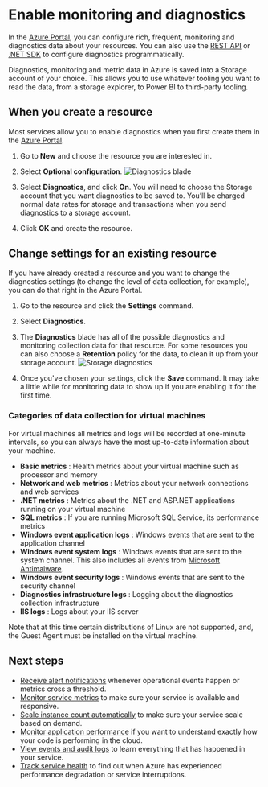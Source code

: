 <properties 
	pageTitle="Enable monitoring and diagnostics" 
	description="Learn how to set up diagnostics for your resources in Azure." 
	authors="stepsic-microsoft-com" 
	manager="ronmart" 
	editor="" 
	services="azure-portal" 
	documentationCenter="na"/>

<tags 
	ms.service="azure-portal" 
	ms.workload="na" 
	ms.tgt_pltfrm="na" 
	ms.devlang="na" 
	ms.topic="article" 
	ms.date="09/08/2015" 
	ms.author="stepsic"/>

# Enable monitoring and diagnostics

In the [Azure Portal](http://portal.azure.com), you can configure rich, frequent, monitoring and diagnostics data about your resources. You can also use the [REST API](https://msdn.microsoft.com/library/azure/dn931932.aspx) or [.NET SDK](https://www.nuget.org/packages/Microsoft.Azure.Insights/) to configure diagnostics programmatically.

Diagnostics, monitoring and metric data in Azure is saved into a Storage account of your choice. This allows you to use whatever tooling you want to read the data, from a storage explorer, to Power BI to third-party tooling.

## When you create a resource

Most services allow you to enable diagnostics when you first create them in the [Azure Portal](http://portal.azure.com).

1. Go to **New** and choose the resource you are interested in. 

2. Select **Optional configuration**.
    ![Diagnostics blade](./media/insights-how-to-use-diagnostics/Insights_CreateTime.png)

3. Select **Diagnostics**, and click **On**. You will need to choose the Storage account that you want diagnostics to be saved to. You’ll be charged normal data rates for storage and transactions when you send diagnostics to a storage account.

4. Click **OK** and create the resource. 

## Change settings for an existing resource

If you have already created a resource and you want to change the diagnostics settings (to change the level of data collection, for example), you can do that right in the Azure Portal.

1. Go to the resource and click the **Settings** command.

2. Select **Diagnostics**.

3. The **Diagnostics** blade has all of the possible diagnostics and monitoring collection data for that resource. For some resources you can also choose a **Retention** policy for the data, to clean it up from your storage account. 
    ![Storage diagnostics](./media/insights-how-to-use-diagnostics/Insights_StorageDiagnostics.png)

4. Once you've chosen your settings, click the **Save** command. It may take a little while for monitoring data to show up if you are enabling it for the first time. 

### Categories of data collection for virtual machines
For virtual machines all metrics and logs will be recorded at one-minute intervals, so you can always have the most up-to-date information about your machine.

- **Basic metrics** : Health metrics about your virtual machine such as processor and memory 
- **Network and web metrics** : Metrics about your network connections and web services
- **.NET metrics** : Metrics about the .NET and ASP.NET applications running on your virtual machine
- **SQL metrics** : If you are running Microsoft SQL Service, its performance metrics
- **Windows event application logs** : Windows events that are sent to the application channel
- **Windows event system logs** : Windows events that are sent to the system channel. This also includes all events from [Microsoft Antimalware](http://go.microsoft.com/fwlink/?LinkID=404171&clcid=0x409). 
- **Windows event security logs** : Windows events that are sent to the security channel
- **Diagnostics infrastructure logs** : Logging about the diagnostics collection infrastructure
- **IIS logs** : Logs about your IIS server

Note that at this time certain distributions of Linux are not supported, and, the Guest Agent must be installed on the virtual machine.

## Next steps

* [Receive alert notifications](insights-receive-alert-notifications.md) whenever operational events happen or metrics cross a threshold.
* [Monitor service metrics](insights-how-to-customize-monitoring.md) to make sure your service is available and responsive.
* [Scale instance count automatically](insights-how-to-scale.md) to make sure your service scale based on demand.
* [Monitor application performance](insights-perf-analytics.md) if you want to understand exactly how your code is performing in the cloud.
* [View events and audit logs](insights-debugging-with-events.md) to learn everything that has happened in your service.
* [Track service health](insights-service-health.md) to find out when Azure has experienced performance degradation or service interruptions. 
 